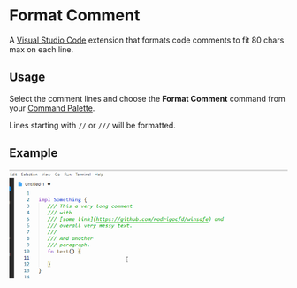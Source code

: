 # Format Comment

A [Visual Studio Code](https://code.visualstudio.com/) extension that formats code comments to fit 80 chars max on each line.

## Usage

Select the comment lines and choose the **Format Comment** command from your [Command Palette](https://code.visualstudio.com/docs/getstarted/userinterface#_command-palette).

Lines starting with `//` or `///` will be formatted.

## Example

![Example](screen.gif)
